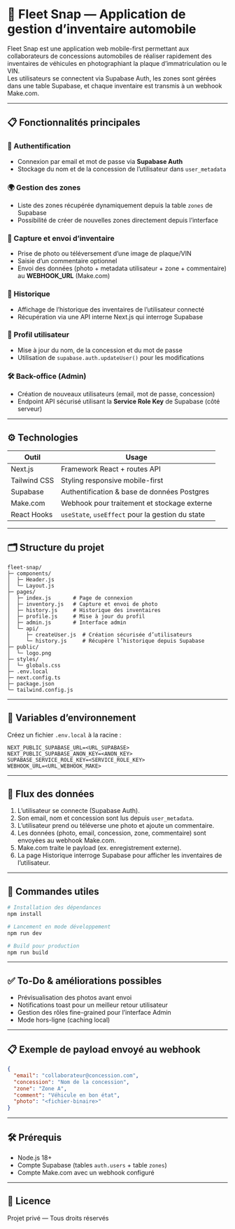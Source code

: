 # 🚗 Fleet Snap — Application de gestion d’inventaire automobile

Fleet Snap est une application web mobile-first permettant aux collaborateurs de concessions automobiles de réaliser rapidement des inventaires de véhicules en photographiant la plaque d’immatriculation ou le VIN.  
Les utilisateurs se connectent via Supabase Auth, les zones sont gérées dans une table Supabase, et chaque inventaire est transmis à un webhook Make.com.

---

## 📋 Fonctionnalités principales

### 🔑 Authentification
- Connexion par email et mot de passe via **Supabase Auth**  
- Stockage du nom et de la concession de l’utilisateur dans `user_metadata`

### 🌍 Gestion des zones
- Liste des zones récupérée dynamiquement depuis la table `zones` de Supabase  
- Possibilité de créer de nouvelles zones directement depuis l’interface

### 📸 Capture et envoi d’inventaire
- Prise de photo ou téléversement d’une image de plaque/VIN  
- Saisie d’un commentaire optionnel  
- Envoi des données (photo + metadata utilisateur + zone + commentaire) au **WEBHOOK_URL** (Make.com)

### 📜 Historique
- Affichage de l’historique des inventaires de l’utilisateur connecté  
- Récupération via une API interne Next.js qui interroge Supabase

### 👤 Profil utilisateur
- Mise à jour du nom, de la concession et du mot de passe  
- Utilisation de `supabase.auth.updateUser()` pour les modifications

### 🛠️ Back-office (Admin)
- Création de nouveaux utilisateurs (email, mot de passe, concession)  
- Endpoint API sécurisé utilisant la **Service Role Key** de Supabase (côté serveur)

---

## ⚙️ Technologies

| Outil        | Usage                                               |
| ------------ | --------------------------------------------------- |
| Next.js      | Framework React + routes API                        |
| Tailwind CSS | Styling responsive mobile-first                     |
| Supabase     | Authentification & base de données Postgres         |
| Make.com     | Webhook pour traitement et stockage externe         |
| React Hooks  | `useState`, `useEffect` pour la gestion du state    |

---

## 🗂️ Structure du projet

```text
fleet-snap/
├─ components/
│  ├─ Header.js
│  └─ Layout.js
├─ pages/
│  ├─ index.js       # Page de connexion
│  ├─ inventory.js   # Capture et envoi de photo
│  ├─ history.js     # Historique des inventaires
│  ├─ profile.js     # Mise à jour du profil
│  ├─ admin.js       # Interface admin
│  └─ api/
│     ├─ createUser.js  # Création sécurisée d’utilisateurs
│     └─ history.js     # Récupère l’historique depuis Supabase
├─ public/
│  └─ logo.png
├─ styles/
│  └─ globals.css
├─ .env.local
├─ next.config.ts
├─ package.json
└─ tailwind.config.js
```

---

## 🔑 Variables d’environnement

Créez un fichier `.env.local` à la racine :

```env
NEXT_PUBLIC_SUPABASE_URL=<URL_SUPABASE>
NEXT_PUBLIC_SUPABASE_ANON_KEY=<ANON_KEY>
SUPABASE_SERVICE_ROLE_KEY=<SERVICE_ROLE_KEY>
WEBHOOK_URL=<URL_WEBHOOK_MAKE>
```

---

## 🔗 Flux des données

1. L’utilisateur se connecte (Supabase Auth).  
2. Son email, nom et concession sont lus depuis `user_metadata`.  
3. L’utilisateur prend ou téléverse une photo et ajoute un commentaire.  
4. Les données (photo, email, concession, zone, commentaire) sont envoyées au webhook Make.com.  
5. Make.com traite le payload (ex. enregistrement externe).  
6. La page Historique interroge Supabase pour afficher les inventaires de l’utilisateur.

---

## 🚀 Commandes utiles

```bash
# Installation des dépendances
npm install

# Lancement en mode développement
npm run dev

# Build pour production
npm run build
```

---

## ✅ To-Do & améliorations possibles

- Prévisualisation des photos avant envoi  
- Notifications toast pour un meilleur retour utilisateur  
- Gestion des rôles fine-grained pour l’interface Admin  
- Mode hors-ligne (caching local)

---

## 📋 Exemple de payload envoyé au webhook

```json
{
  "email": "collaborateur@concession.com",
  "concession": "Nom de la concession",
  "zone": "Zone A",
  "comment": "Véhicule en bon état",
  "photo": "<fichier-binaire>"
}
```

---

## 🛠️ Prérequis

- Node.js 18+  
- Compte Supabase (tables `auth.users` + table `zones`)  
- Compte Make.com avec un webhook configuré

---

## 📃 Licence

Projet privé — Tous droits réservés